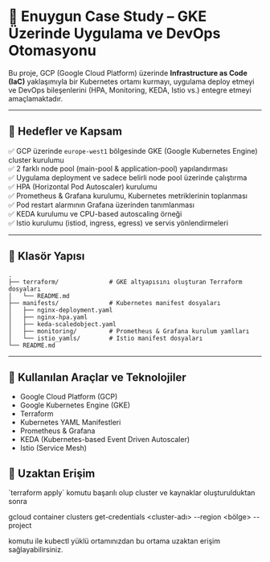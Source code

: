 # 🚀 Enuygun Case Study – GKE Üzerinde Uygulama ve DevOps Otomasyonu

Bu proje, GCP (Google Cloud Platform) üzerinde **Infrastructure as Code (IaC)** yaklaşımıyla bir Kubernetes ortamı kurmayı, uygulama deploy etmeyi ve DevOps bileşenlerini (HPA, Monitoring, KEDA, Istio vs.) entegre etmeyi amaçlamaktadır.

---

## 📌 Hedefler ve Kapsam

✅ GCP üzerinde `europe-west1` bölgesinde GKE (Google Kubernetes Engine) cluster kurulumu  
✅ 2 farklı node pool (main-pool & application-pool) yapılandırması  
✅ Uygulama deployment ve sadece belirli node pool üzerinde çalıştırma  
✅ HPA (Horizontal Pod Autoscaler) kurulumu  
✅ Prometheus & Grafana kurulumu, Kubernetes metriklerinin toplanması  
✅ Pod restart alarmının Grafana üzerinden tanımlanması  
✅ KEDA kurulumu ve CPU-based autoscaling örneği  
✅ Istio kurulumu (istiod, ingress, egress) ve servis yönlendirmeleri  

---

## 📁 Klasör Yapısı

```
.
├── terraform/              # GKE altyapısını oluşturan Terraform dosyaları
│   └── README.md           
├── manifests/              # Kubernetes manifest dosyaları
│   ├── nginx-deployment.yaml
│   ├── nginx-hpa.yaml
│   ├── keda-scaledobject.yaml
│   ├── monitoring/         # Prometheus & Grafana kurulum yamlları
│   └── istio_yamls/        # Istio manifest dosyaları
└── README.md               
```

---

## 🔧 Kullanılan Araçlar ve Teknolojiler

- Google Cloud Platform (GCP)
- Google Kubernetes Engine (GKE)
- Terraform
- Kubernetes YAML Manifestleri
- Prometheus & Grafana
- KEDA (Kubernetes-based Event Driven Autoscaler)
- Istio (Service Mesh)

## 🔐 Uzaktan Erişim

´terraform apply´ komutu başarılı olup cluster ve kaynaklar oluşturulduktan sonra 

gcloud container clusters get-credentials <cluster-adı> --region <bölge> --project <proje-id>

komutu ile kubectl yüklü ortamınızdan bu ortama uzaktan erişim sağlayabilirsiniz.

